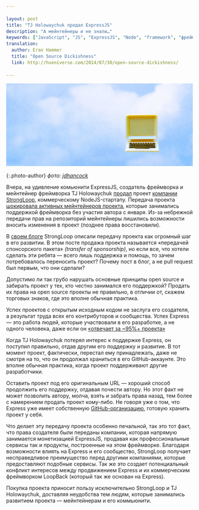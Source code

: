 ```yaml
---

layout: post
title: "TJ Holowaychuk продал ExpressJS"
description: "А мейнтейнеры и не знали…"
keywords: ["JavaScript", "JS", "ExpressJS", "Node", "framework", "фреймворк", "TJ Holowaychuk"]
translation: 
  author: Eran Hammer
  title: "Open Source Dickishness"
  link: http://hueniverse.com/2014/07/30/open-source-dickishness/

---
```


![](/assets/articles-assets/expressjs.jpg)

{:.photo-author}
_фото: [jdhancock](https://www.flickr.com/photos/jdhancock/)_

Вчера, на удивление комьюнити ExpressJS, создатель фреймворка и мейнтейнер
фреймворка TJ Holowaychuk [продал][1] проект [компании StrongLoop][2],
коммерческому NodeJS-стартапу. Передача проекта [шокировала активных мейнтейнеров
проекта][3], которые занимались поддержкой фреймворка без участия автора с января.
Из-за небрежной передачи прав на репозиторий мейнтейнеры лишились возможности 
вносить изменения в проект (позднее права восстановили).

В [своем блоге][4] StrongLoop описали передачу проекта как огромный шаг в его
развитии. В этом посте продажа проекта называется «передачей спонсорского пакета»
_(transfer of sponsorship)_, но если все, что хотели сделать эти ребята — всего
лишь поддержка и помощь, то зачем потребовалось переносить проект?
Почему пост в блог, а не pull request был первым, что они сделали?

Допустимо ли так грубо нарушать основные принципы open source и забирать проект
у тех, кто честно занимался его поддержкой? Продать их права на open source
проекты не правильно, в отличии от, скажем торговых знаков, где это вполне
обычная практика.

Успех проектов с открытым исходным кодом не заслуга его создателя, 
а результат труда всех его контрибуторов и сообщества. Успех Express — это 
работа людей, которые участвовали в его разработке, а не одного человека,
даже если он [«отвечает за ~95%+ проекта»][5]

Когда TJ Holowaychuk потерял интерес к поддержке Express, он поступил правильно,
отдав другим его поддержку и развитие. В тот момент проект, фактически, перестал 
ему принадлежать, даже не смотря на то, что он продолжал храниться в его
GitHub-аккаунте. Это вполне обычная практика, когда проект поддерживают другие
разработчики.

Оставить проект под его оригинальным URL — хороший способ продолжить его
поддержку, отдавая почести автору. Но этот факт не может позволить автору,
молча, взять и забрать права назад, тем более с намерением продать проект
кому-либо. Не говоря уже о том, что Express уже имеет собственную 
[GitHub-организацию][6], готовую хранить проект у себя.

Что делает эту передачу проекта особенно печальной, так это тот факт, что
права создателя были переданы компании, которая напрямую занимается монетизацией
ExpressJS, продавая как профессиональные сервисы так и продукты, построенные на
этом фреймворке. Благодаря возможности влиять на Express и его сообщество, 
StrongLoop получает несправедливое преимущество перед другими компаниями,
которые предоставляют подобные сервисы. Так же это создает потенциальный конфликт
интересов между продвижением Express и их коммерческим фреймворком LoopBack
(который так же основан на Express).

Покупка проекта приносит пользу исключительно StrongLoop и TJ Holowaychuk,
доставляя неудобства тем людям, которые занимались развитием проекта — 
мейнтейнерам и его коммьюнити.

[1]: https://github.com/strongloop/express/issues/2264#issuecomment-50567002
[2]: http://strongloop.com/strongblog/tj-holowaychuk-sponsorship-of-express/
[3]: https://github.com/strongloop/express/issues/2264#issuecomment-50474787
[4]: http://strongloop.com/strongblog/tj-holowaychuk-sponsorship-of-express/
[5]: https://twitter.com/tjholowaychuk/status/494294255448236032
[6]: https://github.com/expressjs